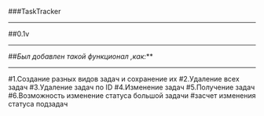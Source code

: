 ###TaskTracker
***
##0.1v
***
##_Был добавлен такой функционал ,как:_**
***
#1.Создание разных видов задач и сохранение их
#2.Удаление всех задач
#3.Удаление задач по ID
#4.Изменение задач
#5.Получение задач
#6.Возможность изменение статуса большой задачи 
#засчет изменения статуса подзадач


